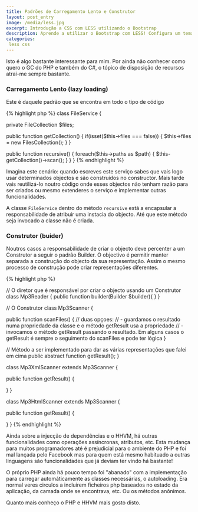 ```yaml
---
title: Padrões de Carregamento Lento e Construtor
layout: post_entry
image: /media/less.jpg
excerpt: Introdução a CSS com LESS utilizando o Bootstrap
description: Aprende a utilizar o Bootstrap com LESS! Configura um tema e reparoveita o teu código
categories:
 less css
---
```


Isto é algo bastante interessante para mim. Por ainda não conhecer como quero o GC do PHP e também do C#, o tópico de disposição de recursos atrai-me sempre bastante.

### Carregamento Lento (lazy loading)

Este é daquele padrão que se encontra em todo o tipo de código

{% highlight php %}
class FileService {

  private FileCollection $files;

  public function getCollection()
  {
    if(isset($this->files === false)) {
      $this->files = new FilesCollection();
    }
  }

  public function recursive()
  {
    foreach($this->paths as $path) {
      $this-getCollection()->scan();
    }
  }
}
{% endhighlight %}


Imagina este cenário: quando escreves este serviço sabes que vais logo usar determinados objectos e são construídos no constructor. Mais tarde vais reutilizá-lo noutro código onde esses objectos não tenham razão para ser criados ou mesmo extenderes o serviço e implementar outras funcionalidades.

A classe ``FileService`` dentro do método ``recursive`` está a encapsular a responsabilidade de atribuir uma instacia do objecto. Até que este método seja invocado a classe não é criada.

### Construtor (buider)

Noutros casos a responsabilidade de criar o objecto deve percenter a um Construtor a seguir o padrão Builder. O objectivo é permitir manter separada a construção do objecto da sua representação. Assim o mesmo processo de construção pode criar representações diferentes.

{% highlight php %}

// O diretor que é responsável por criar o objecto usando um Construtor
class Mp3Reader {
  public function builder(Builder $builder){ }
}

// O Construtor
class Mp3Scanner {

  public function scanFiles()
  {
    // duas opçoes:
    // - guardamos o resultado numa propriedade da classe e o método getResult usa a propriedade
    // - invocamos o método getResult passando o resultado. Em alguns casos o getResult é sempre o seguimento do scanFiles e pode ter lógica
  }

  // Método a ser implementado para dar as várias representações que falei em cima
  public abstract function getResult();
}

class Mp3XmlScanner extends Mp3Scanner {

  public function getResult()
  {

  }
}

class Mp3HtmlScanner extends Mp3Scanner {

  public function getResult()
  {

  }
}
{% endhighlight %}

Ainda sobre a injecção de dependências e o HHVM, há outras funcionalidades como operações assíncronas, atributos, etc. Esta mudança para muitos programadores até é prejudicial para o ambiente do PHP e foi mal lançada pelo Facebook mas para quem está mesmo habituado a outras linguagens são funcionalidades que já deviam ter vindo há bastante!

O próprio PHP ainda há pouco tempo foi "abanado" com a implementação para carregar automáticamente as classes necessárias, o autoloading. Era normal veres circulos a incluirem ficheiros php baseados no estado da aplicação, da camada onde se encontrava, etc. Ou os métodos anônimos.


Quanto mais conheço o PHP e HHVM mais gosto disto.

